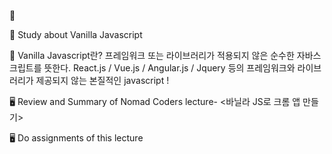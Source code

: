 🍦

🔎 Study about Vanilla Javascript

🧐 Vanilla Javascript란?
프레임워크 또는 라이브러리가 적용되지 않은 순수한 자바스크립트를 뜻한다.
React.js / Vue.js / Angular.js / Jquery 등의 프레임워크와 라이브러리가 제공되지 않는 본질적인 javascript !

🖥 Review and Summary of Nomad Coders lecture- <바닐라 JS로 크롬 앱 만들기>

🖥 Do assignments of this lecture